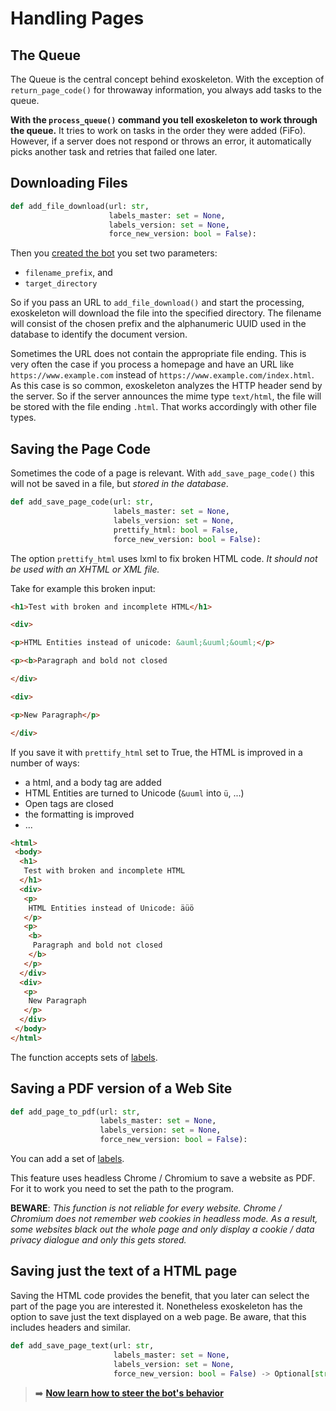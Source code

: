 # Handling Pages

## The Queue

The Queue is the central concept behind exoskeleton. With the exception of `return_page_code()` for throwaway information, you always add tasks to the queue.

**With the `process_queue()` command you tell exoskeleton to work through the queue.** It tries to work on tasks in the order they were added (FiFo). However, if a server does not respond or throws an error, it automatically picks another task and retries that failed one later.



## Downloading Files

```python
def add_file_download(url: str,
                      labels_master: set = None,
                      labels_version: set = None,
                      force_new_version: bool = False):
```

Then you [created the bot](create-a-bot.md) you set two parameters:
* `filename_prefix`, and
* `target_directory`

So if you pass an URL to `add_file_download()` and start the processing, exoskeleton will download the file into the specified directory. The filename will consist of the chosen prefix and the alphanumeric UUID used in the database to identify the document version.

Sometimes the URL does not contain the appropriate file ending. This is very often the case if you process a homepage and have an URL like `https://www.example.com` instead of `https://www.example.com/index.html`. As this case is so common, exoskeleton analyzes the HTTP header send by the server. So if the server announces the mime type `text/html`, the file will be stored with the file ending `.html`. That works accordingly with other file types.


## Saving the Page Code

Sometimes the code of a page is relevant. With `add_save_page_code()` this will not be saved in a file, but *stored in the database*.

```python
def add_save_page_code(url: str,
                       labels_master: set = None,
                       labels_version: set = None,
                       prettify_html: bool = False,
                       force_new_version: bool = False):
```

The option `prettify_html` uses lxml to fix broken HTML code. *It should not be used with an XHTML or XML file.*

Take for example this broken input:
```html
<h1>Test with broken and incomplete HTML</h1>

<div>

<p>HTML Entities instead of unicode: &auml;&uuml;&ouml;</p>

<p><b>Paragraph and bold not closed

</div>

<div>

<p>New Paragraph</p>

</div>
```

If you save it with `prettify_html` set to True, the HTML is improved in a number of ways:

* a html, and a body tag are added
* HTML Entities are turned to Unicode (`&uuml` into `ü`, ...)
* Open tags are closed
* the formatting is improved
* ...


```html
<html>
 <body>
  <h1>
   Test with broken and incomplete HTML
  </h1>
  <div>
   <p>
    HTML Entities instead of Unicode: äüö
   </p>
   <p>
    <b>
     Paragraph and bold not closed
    </b>
   </p>
  </div>
  <div>
   <p>
    New Paragraph
   </p>
  </div>
 </body>
</html>
```


The function accepts sets of [labels](versions-and-labels.md "How to use labels").



## Saving a PDF version of a Web Site

```python
def add_page_to_pdf(url: str,
                    labels_master: set = None,
                    labels_version: set = None,
                    force_new_version: bool = False):
```

You can add a set of [labels](versions-and-labels.md "How to use labels").

This feature uses headless Chrome / Chromium to save a website as PDF. For it to work you need to set the path to the program.

**BEWARE**: *This function is not reliable for every website. Chrome / Chromium does not remember web cookies in headless mode. As a result, some websites black out the whole page and only display a cookie / data privacy dialogue and only this gets stored.*

## Saving just the text of a HTML page

Saving the HTML code provides the benefit, that you later can select the part of the page you are interested it. Nonetheless exoskeleton has the option to save just the text displayed on a web page. Be aware, that this includes headers and similar.

```python
def add_save_page_text(url: str,
                       labels_master: set = None,
                       labels_version: set = None,
                       force_new_version: bool = False) -> Optional[str]:
```

> :arrow_right: **[Now learn how to steer the bot's behavior](behavior-settings.md)**

